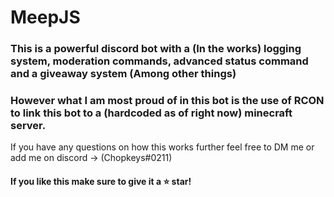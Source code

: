 # MeepJS

### This is a powerful discord bot with a (In the works) logging system, moderation commands, advanced status command and a giveaway system (Among other things)

### However what I am most proud of in this bot is the use of RCON to link this bot to a (hardcoded as of right now) minecraft server.
If you have any questions on how this works further feel free to DM me or add me on discord -> (Chopkeys#0211)

#### If you like this make sure to give it a ⭐ star!
